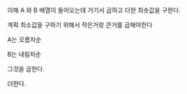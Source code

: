 이해
A 와 B 배열이 들어오는데 거기서 곱하고 더한 최솟값을 구한다.

계획
최소값을 구하기 위해서 작은거랑 큰거를 곱해야한다

A는 오름차순

B는 내림차순

그것을 곱한다.

더한다.

